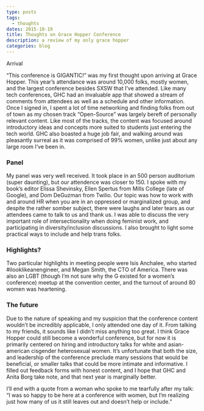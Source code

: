```yaml
---
type: posts
tags:
  - thoughts
dates: 2015-10-19
title: Thoughts on Grace Hopper Conference
description: a review of my only grace hopper
categories: blog
---
```


Arrival

“This conference is GIGANTIC!” was my first thought upon arriving at Grace Hopper. This year’s attendance was around 10,000 folks, mostly women, and the largest conference besides SXSW that I’ve attended. Like many tech conferences, GHC had an invaluable app that showed a stream of comments from attendees as well as a schedule and other information. Once I signed in, I spent a lot of time networking and finding folks from out of town as my chosen track “Open-Source” was largely bereft of personally relevant content. Like most of the tracks, the content was focused around introductory ideas and concepts more suited to students just entering the tech world. GHC also boasted a huge job fair, and walking around was pleasantly surreal as it was comprised of 99% women, unlike just about any large room I’ve been in.

### Panel

My panel was very well received. It took place in an 500 person auditorium (super daunting), but our attendence was closer to 150. I spoke with my book’s editor Elissa Shevinsky, Ellen Spertus from Mills College (late of Google), and Dom DeGuzman from Twilio. Our topic was how to work with and around HR when you are in an oppressed or marginalized group, and despite the rather somber subject, there were laughs and later tears as our attendees came to talk to us and thank us. I was able to discuss the very important role of intersectionality when doing feminist work, and participating in diversity/inclusion discussions. I also brought to light some practical ways to include and help trans folks.

### Highlights?

Two particular highlights in meeting people were Isis Anchalee, who started #ilooklikeanengineer, and Megan Smith, the CTO of America. There was also an LGBT (though I’m not sure why the G existed for a women’s conference) meetup at the convention center, and the turnout of around 80 women was heartening.

### The future

Due to the nature of speaking and my suspicion that the conference content wouldn’t be incredibly applicable, I only attended one day of it. From talking to my friends, it sounds like I didn’t miss anything too great. I think Grace Hopper could still become a wonderful conference, but for now it is primarily centered on hiring and introductory talks for white and asian-american cisgender heterosexual women. It’s unfortunate that both the size, and leadership of the conference preclude many sessions that would be beneficial, or smaller talks that could be more intimate and informative. I filled out feedback forms with honest content, and I hope that GHC and Anita Borg take note, and that next year is marginally better.

I’ll end with a quote from a woman who spoke to me tearfully after my talk: “I was so happy to be here at a conference with women, but I’m realizing just how many of us it still leaves out and doesn’t help or include.”
